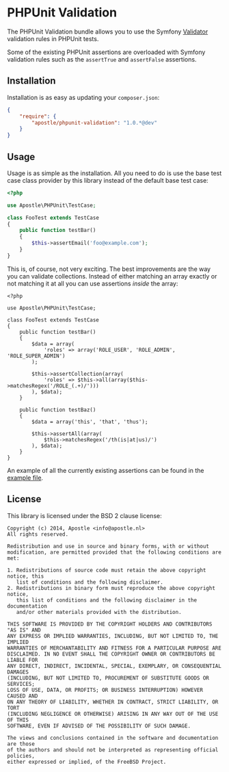 # PHPUnit Validation

The PHPUnit Validation bundle allows you to use the Symfony
[Validator](https://github.com/symfony/validator) validation rules in PHPUnit
tests.

Some of the existing PHPUnit assertions are overloaded with Symfony validation
rules such as the `assertTrue` and `assertFalse` assertions.

## Installation

Installation is as easy as updating your `composer.json`:

```json
{
    "require": {
        "apostle/phpunit-validation": "1.0.*@dev"
    }
}
```

## Usage

Usage is as simple as the installation. All you need to do is use the base test
case class provider by this library instead of the default base test case:

```php
<?php

use Apostle\PHPUnit\TestCase;

class FooTest extends TestCase
{
    public function testBar()
    {
        $this->assertEmail('foo@example.com');
    }
}
```

This is, of course, not very exciting. The best improvements are the way you can
validate collections. Instead of either matching an array exactly or not
matching it at all you can use assertions _inside_ the array:

```
<?php

use Apostle\PHPUnit\TestCase;

class FooTest extends TestCase
{
    public function testBar()
    {
        $data = array(
            'roles' => array('ROLE_USER', 'ROLE_ADMIN', 'ROLE_SUPER_ADMIN')
        );

        $this->assertCollection(array(
            'roles' => $this->all(array($this->matchesRegex('/ROLE_(.+)/')))
        ), $data);
    }

    public function testBaz()
    {
        $data = array('this', 'that', 'thus');

        $this->assertAll(array(
            $this->matchesRegex('/th(is|at|us)/')
        ), $data);
    }
}
```

An example of all the currently existing assertions can be found in the
[example file](https://github.com/apostle-nl/phpunit-validation/blob/master/examples/example.php).

## License

This library is licensed under the BSD 2 clause license:

```
Copyright (c) 2014, Apostle <info@apostle.nl>
All rights reserved.

Redistribution and use in source and binary forms, with or without
modification, are permitted provided that the following conditions are met:

1. Redistributions of source code must retain the above copyright notice, this
   list of conditions and the following disclaimer.
2. Redistributions in binary form must reproduce the above copyright notice,
   this list of conditions and the following disclaimer in the documentation
   and/or other materials provided with the distribution.

THIS SOFTWARE IS PROVIDED BY THE COPYRIGHT HOLDERS AND CONTRIBUTORS "AS IS" AND
ANY EXPRESS OR IMPLIED WARRANTIES, INCLUDING, BUT NOT LIMITED TO, THE IMPLIED
WARRANTIES OF MERCHANTABILITY AND FITNESS FOR A PARTICULAR PURPOSE ARE
DISCLAIMED. IN NO EVENT SHALL THE COPYRIGHT OWNER OR CONTRIBUTORS BE LIABLE FOR
ANY DIRECT, INDIRECT, INCIDENTAL, SPECIAL, EXEMPLARY, OR CONSEQUENTIAL DAMAGES
(INCLUDING, BUT NOT LIMITED TO, PROCUREMENT OF SUBSTITUTE GOODS OR SERVICES;
LOSS OF USE, DATA, OR PROFITS; OR BUSINESS INTERRUPTION) HOWEVER CAUSED AND
ON ANY THEORY OF LIABILITY, WHETHER IN CONTRACT, STRICT LIABILITY, OR TORT
(INCLUDING NEGLIGENCE OR OTHERWISE) ARISING IN ANY WAY OUT OF THE USE OF THIS
SOFTWARE, EVEN IF ADVISED OF THE POSSIBILITY OF SUCH DAMAGE.

The views and conclusions contained in the software and documentation are those
of the authors and should not be interpreted as representing official policies,
either expressed or implied, of the FreeBSD Project.
```
